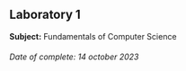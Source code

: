 ## Laboratory 1
**Subject:** Fundamentals of Computer Science

###### Date of complete: 14 october 2023